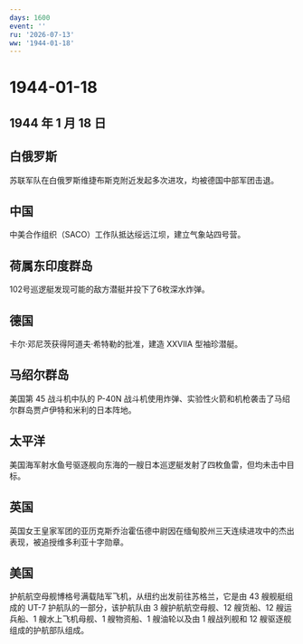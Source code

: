 ```yaml
---
days: 1600
event: ''
ru: '2026-07-13'
ww: '1944-01-18'
---
```


# 1944-01-18

## 1944 年 1 月 18 日

## 白俄罗斯

苏联军队在白俄罗斯维捷布斯克附近发起多次进攻，均被德国中部军团击退。

## 中国

中美合作组织（SACO）工作队抵达绥远江坝，建立气象站四号营。

## 荷属东印度群岛

102号巡逻艇发现可能的敌方潜艇并投下了6枚深水炸弹。

## 德国

卡尔·邓尼茨获得阿道夫·希特勒的批准，建造 XXVIIA 型袖珍潜艇。

## 马绍尔群岛

美国第 45 战斗机中队的 P-40N
战斗机使用炸弹、实验性火箭和机枪袭击了马绍尔群岛贾卢伊特和米利的日本阵地。

## 太平洋

美国海军射水鱼号驱逐舰向东海的一艘日本巡逻艇发射了四枚鱼雷，但均未击中目标。

## 英国

英国女王皇家军团的亚历克斯乔治霍伍德中尉因在缅甸胶州三天连续进攻中的杰出表现，被追授维多利亚十字勋章。

## 美国

护航航空母舰博格号满载陆军飞机，从纽约出发前往苏格兰，它是由 43
艘舰艇组成的 UT-7 护航队的一部分，该护航队由 3 艘护航航空母舰、12
艘货船、12 艘运兵船、1 艘水上飞机母舰、1 艘物资船、1 艘油轮以及由 1
艘战列舰和 12 艘驱逐舰组成的护航部队组成。